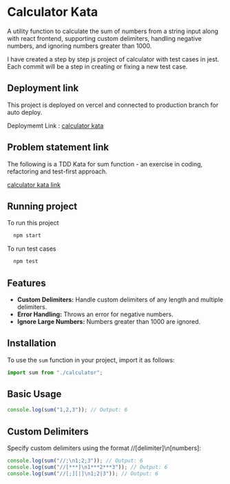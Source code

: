 # Calculator Kata

A utility function to calculate the sum of numbers from a string input along with react frontend, supporting custom delimiters, handling negative numbers, and ignoring numbers greater than 1000.

I have created a step by step js project of calculator with test cases in jest.
Each commit will be a step in creating or fixing a new test case.

## Deployment link

This project is deployed on vercel and connected to production branch for auto deploy.

Deploymemt Link : 
[calculator kata](https://calculator-kata.vercel.app/)

## Problem statement link

The following is a TDD Kata for sum function - an exercise in coding, refactoring and test-first approach.

[calculator kata link](https://osherove.com/tdd-kata-1/)

## Running project

To run this project

```bash
  npm start
```

To run test cases

```bash
  npm test
```

## Features

- **Custom Delimiters:** Handle custom delimiters of any length and multiple delimiters.
- **Error Handling:** Throws an error for negative numbers.
- **Ignore Large Numbers:** Numbers greater than 1000 are ignored.

## Installation

To use the `sum` function in your project, import it as follows:

```javascript
import sum from "./calculator";
```

## Basic Usage

```javascript
console.log(sum("1,2,3")); // Output: 6
```

## Custom Delimiters

Specify custom delimiters using the format //[delimiter]\n[numbers]:

```javascript
console.log(sum("//;\n1;2;3")); // Output: 6
console.log(sum("//[***]\n1***2***3")); // Output: 6
console.log(sum("//[;][|]\n1;2|3")); // Output: 6
```

